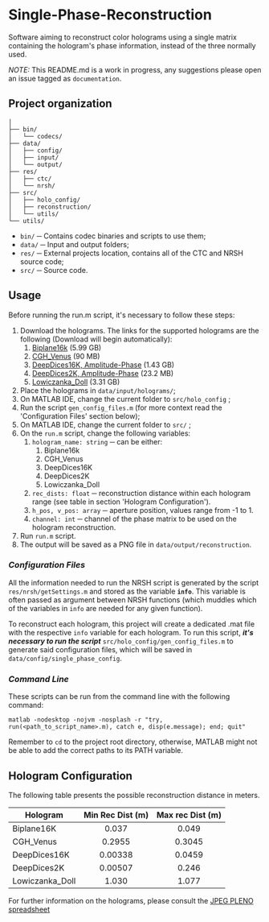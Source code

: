 # Single-Phase-Reconstruction

Software aiming to reconstruct color holograms using a single matrix containing the hologram's phase information, instead of the three normally used.

*NOTE:* This README.md is a work in progress, any suggestions please open an issue tagged as `documentation`.

## Project organization

```
│
├── bin/
│   └── codecs/
├── data/
│   ├── config/
│   ├── input/
│   └── output/
├── res/
│   ├── ctc/
│   └── nrsh/
├── src/
│   ├── holo_config/
│   ├── reconstruction/
│   └── utils/
└── utils/
```

- `bin/` ─ Contains codec binaries and scripts to use them;
- `data/` ─ Input and output folders;
- `res/` ─ External projects location, contains all of the CTC and NRSH source code;
- `src/` ─ Source code.

## Usage

Before running the run.m script, it's necessary to follow these steps:
1. Download the holograms. The links for the supported holograms are the following (Download will begin automatically):
	1. [Biplane16k](http://ds.erc-interfere.eu/downloads/dataset3/CGH_Biplane16k_rgb.mat) (5.99 GB)
	2. [CGH_Venus](http://ds.erc-interfere.eu/downloads/dataset3/CGH_Venus.zip) (90 MB)
	3. [DeepDices16K, Amplitude-Phase](https://hologram-repository.labs.b-com.com/store/dices16k/dices16k-AP.zip) (1.43 GB)
	4. [DeepDices2K, Amplitude-Phase](https://hologram-repository.labs.b-com.com/store/deepDices2k/deepDices2k-AP.zip) (23.2 MB)
	6. [Lowiczanka_Doll](http://plenodb.jpeg.org/holo/WUT/WUT_color_digital_on-axis_holograms.tar.gz) (3.31 GB)
2. Place the holograms in `data/input/holograms/`;
3. On MATLAB IDE, change the current folder to  `src/holo_config` ;
4. Run the script `gen_config_files.m` (for more context read the 'Configuration Files' section below);
5. On MATLAB IDE, change the current folder to  `src/` ;
6. On the `run.m` script, change the following variables:
	1. `hologram_name: string` ─ can be either:
		1. Biplane16k
		2. CGH_Venus
		3. DeepDices16K
		4. DeepDices2K
		5. Lowiczanka_Doll
	2. `rec_dists: float` ─ reconstruction distance within each hologram range (see table in section 'Hologram Configuration').
	3. `h_pos, v_pos: array` ─ aperture position, values range from -1 to 1.
	4. `channel: int` ─ channel of the phase matrix to be used on the hologram reconstruction.
7. Run `run.m` script.
8. The output will be saved as a PNG file in `data/output/reconstruction`.

### *Configuration Files*
All the information needed to run the NRSH script is generated by the script `res/nrsh/getSettings.m` and stored as the variable **`info`**. This variable is often passed as argument between NRSH functions (which muddles which of the variables in `info` are needed for any given function).

To reconstruct each hologram, this project will create a dedicated .mat file with the
respective `info` variable for each hologram. To run this script, ***it's necessary to run the script*** `src/holo_config/gen_config_files.m` to generate said configuration files, which will be saved in `data/config/single_phase_config`.

### *Command Line*
These scripts can be run from the command line with the following command:
```
matlab -nodesktop -nojvm -nosplash -r "try, run(<path_to_script_name>.m), catch e, disp(e.message); end; quit"
```
Remember to `cd` to the project root directory, otherwise, MATLAB might not be able to add the correct paths to its PATH variable.

## Hologram Configuration

The following table presents the possible reconstruction distance in meters.

| Hologram        | Min Rec Dist (m) | Max rec Dist (m) |
|-----------------|:----------------:|:---------------:|
| Biplane16K      | 0.037            | 0.049            |
| CGH_Venus       | 0.2955           | 0.3045           |
| DeepDices16K    | 0.00338          | 0.0459           |
| DeepDices2K     | 0.00507          | 0.246            |
| Lowiczanka_Doll | 1.030            | 1.077            |

For further information on the holograms, please consult the [JPEG PLENO spreadsheet](https://docs.google.com/spreadsheets/d/17YW4iS6HQEK7-fUA91i0IiwhleaqMjAI7HWX3NwkZyE/edit#gid=0)
